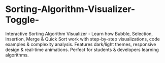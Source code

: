 # Sorting-Algorithm-Visualizer-Toggle-
Interactive Sorting Algorithm Visualizer - Learn how Bubble, Selection, Insertion, Merge &amp; Quick Sort work with step-by-step visualizations, code examples &amp; complexity analysis. Features dark/light themes, responsive design &amp; real-time animations. Perfect for students &amp; developers learning algorithms.
